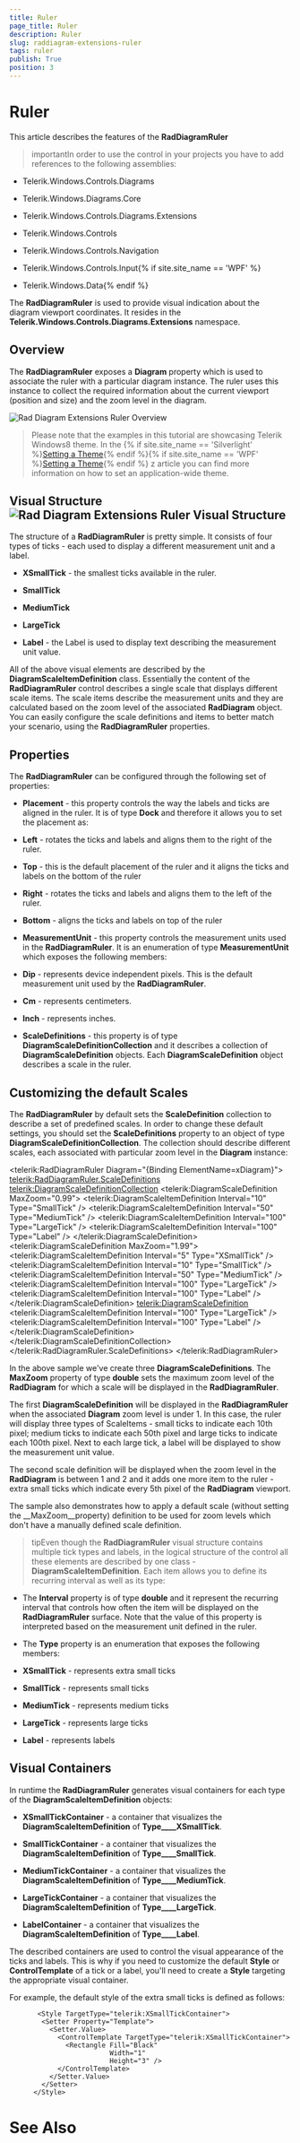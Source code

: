 ```yaml
---
title: Ruler
page_title: Ruler
description: Ruler
slug: raddiagram-extensions-ruler
tags: ruler
publish: True
position: 3
---
```


# Ruler



This article describes the features of the __RadDiagramRuler__

>importantIn order to use the control in your projects you have to add references to the following assemblies:
		

* Telerik.Windows.Controls.Diagrams

* Telerik.Windows.Diagrams.Core

* Telerik.Windows.Controls.Diagrams.Extensions

* Telerik.Windows.Controls

* Telerik.Windows.Controls.Navigation

* Telerik.Windows.Controls.Input{% if site.site_name == 'WPF' %}

* Telerik.Windows.Data{% endif %}

The __RadDiagramRuler__ is used to provide visual indication about the diagram viewport coordinates. It resides in the  __Telerik.Windows.Controls.Diagrams.Extensions__ namespace. 

## Overview

The __RadDiagramRuler__ exposes a __Diagram__ property which is used to associate the ruler with a particular diagram instance. The ruler uses this instance to collect the required information about the current viewport (position and size) and the zoom level in the diagram. 

	
<Grid>
    <Grid.RowDefinitions>
        <RowDefinition Height="20" />
        <RowDefinition Height="*" />
    </Grid.RowDefinitions>
    <telerik:RadDiagramRuler Diagram="{Binding ElementName=xDiagram}" />
    <telerik:RadDiagram x:Name="xDiagram" Grid.Row="1" />
</Grid>		  
		  

![Rad Diagram Extensions Ruler Overview](images/RadDiagram_Extensions_Ruler_Overview.png)

>Please note that the examples in this tutorial are showcasing Telerik Windows8 theme. In the
			{% if site.site_name == 'Silverlight' %}[Setting a Theme](http://www.telerik.com/help/silverlight/common-styling-apperance-setting-theme.html#Setting_Application-Wide_Built-In_Theme_in_the_Code-Behind){% endif %}{% if site.site_name == 'WPF' %}[Setting a Theme](http://www.telerik.com/help/wpf/common-styling-apperance-setting-theme-wpf.html#Setting_Application-Wide_Built-In_Theme_in_the_Code-Behind){% endif %}
		z	article you can find more information on how to set an application-wide theme.
		  

## Visual Structure![Rad Diagram Extensions Ruler Visual Structure](images/RadDiagram_Extensions_Ruler_VisualStructure.png)

The structure of a __RadDiagramRuler__ is pretty simple. It consists of four types of ticks - each used to display a different measurement unit and a label.
	  

* __XSmallTick__ - the smallest ticks available in the ruler. 
			

* __SmallTick__

* __MediumTick__

* __LargeTick__

* __Label__ - the Label is used to display text describing the measurement unit value.
			

All of the above visual elements are described by the __DiagramScaleItemDefinition__ class. Essentially the content of the __RadDiagramRuler__ control describes a single scale that displays different scale items. The scale items describe the measurement units and they are calculated based on the zoom level of the associated __RadDiagram__ object. You can easily configure the scale definitions and items to better match your scenario, using the __RadDiagramRuler__ properties.
		

## Properties

The __RadDiagramRuler__ can be configured through the following set of properties:
	  

* __Placement__ - this property controls the way the labels and ticks are aligned in the ruler. It is of type __Dock__ and therefore it allows you to set the placement as:
			

* __Left__ - rotates the ticks and labels and aligns them to the right of the ruler.
				

* __Top__ - this is the default placement of the ruler and it aligns the ticks and labels on the bottom of the ruler
				

* __Right__ - rotates the ticks and labels and aligns them to the left of the ruler.
				

* __Bottom__ - aligns the ticks and labels on top of the ruler
				

* __MeasurementUnit__ - this property controls the measurement units used in the __RadDiagramRuler__. It is an enumeration of type __MeasurementUnit__ which exposes the following members:
			

* __Dip__ - represents device independent pixels. This is the default measurement unit used by the __RadDiagramRuler__.
				

* __Cm__ - represents centimeters.
				

* __Inch__ - represents inches.
				

* __ScaleDefinitions__ - this property is of type __DiagramScaleDefinitionCollection__ and it describes a collection of __DiagramScaleDefinition__ objects. Each __DiagramScaleDefinition__ object describes a scale in the ruler.
		  

## Customizing the default Scales

The __RadDiagramRuler__ by default sets the __ScaleDefinition__ collection to describe a set of predefined scales. In order to change these default settings, you should set the __ScaleDefinitions__ property to an object of type __DiagramScaleDefinitionCollection__.  The collection should describe different scales, each associated with particular zoom level in the __Diagram__ instance:
		

	
<telerik:RadDiagramRuler Diagram="{Binding ElementName=xDiagram}">
    <telerik:RadDiagramRuler.ScaleDefinitions>
        <telerik:DiagramScaleDefinitionCollection>
            <telerik:DiagramScaleDefinition MaxZoom="0.99">
                <telerik:DiagramScaleItemDefinition Interval="10" Type="SmallTick" />
                <telerik:DiagramScaleItemDefinition Interval="50" Type="MediumTick" />
                <telerik:DiagramScaleItemDefinition Interval="100" Type="LargeTick" />
                <telerik:DiagramScaleItemDefinition Interval="100" Type="Label" />
            </telerik:DiagramScaleDefinition>
            <telerik:DiagramScaleDefinition MaxZoom="1.99">
                <telerik:DiagramScaleItemDefinition Interval="5" Type="XSmallTick" />
                <telerik:DiagramScaleItemDefinition Interval="10" Type="SmallTick" />
                <telerik:DiagramScaleItemDefinition Interval="50" Type="MediumTick" />
                <telerik:DiagramScaleItemDefinition Interval="100" Type="LargeTick" />
                <telerik:DiagramScaleItemDefinition Interval="100" Type="Label" />
            </telerik:DiagramScaleDefinition>
            <telerik:DiagramScaleDefinition>
                <telerik:DiagramScaleItemDefinition Interval="100" Type="LargeTick" />
                <telerik:DiagramScaleItemDefinition Interval="100" Type="Label" />
            </telerik:DiagramScaleDefinition>
        </telerik:DiagramScaleDefinitionCollection>
    </telerik:RadDiagramRuler.ScaleDefinitions>
</telerik:RadDiagramRuler>		  
		  



In the above sample we've create three __DiagramScaleDefinitions__. The __MaxZoom__ property of type __double__ sets the maximum zoom level of the __RadDiagram__ for which a scale will be displayed in the __RadDiagramRuler__.
		

The first __DiagramScaleDefinition__ will be displayed in the __RadDiagramRuler__ when the associated __Diagram__ zoom level is under 1. In this case, the ruler will display three types of ScaleItems - small ticks to indicate each 10th pixel; medium ticks to indicate each 50th pixel and large ticks to indicate each 100th pixel. Next to each large tick, a label will be displayed to show the measurement unit value. 
	  

The second scale definition will be displayed when the zoom level in the __RadDiagram__ is between 1 and 2 and it adds one more item to the ruler - extra small ticks which indicate every 5th pixel of the __RadDiagram__ viewport.  
	  

The sample also demonstrates how to apply a default scale (without setting the __MaxZoom__property) definition to be used for zoom levels which don't have a manually defined scale definition.

>tipEven though the __RadDiagramRuler__ visual structure contains multiple tick types and labels, in the logical structure of the control all these elements are described by one class - __DiagramScaleItemDefinition__. Each item allows you to define its recurring interval as well as its type:
		

* The __Interval__ property is of type __double__ and it represent the recurring interval that controls how often the item will be displayed on the __RadDiagramRuler__ surface. Note that the value of this property is interpreted based on the measurement unit defined in the ruler.	
			

* The __Type__ property is an enumeration that exposes the following members:
			

* __XSmallTick__ - represents extra small ticks 

* __SmallTick__ - represents small ticks

* __MediumTick__ - represents medium ticks
				  

* __LargeTick__ - represents large ticks
				  

* __Label__ - represents labels
				  

## Visual Containers

In runtime the __RadDiagramRuler__ generates visual containers for each type of the __DiagramScaleItemDefinition__ objects:
		

* __XSmallTickContainer__ - a container that visualizes the __DiagramScaleItemDefinition__ of __Type____XSmallTick__.
			

* __SmallTickContainer__ - a container that visualizes the __DiagramScaleItemDefinition__ of __Type____SmallTick__.
			

* __MediumTickContainer__ - a container that visualizes the __DiagramScaleItemDefinition__ of __Type____MediumTick__.
			

* __LargeTickContainer__ - a container that visualizes the __DiagramScaleItemDefinition__ of __Type____LargeTick__.
			

* __LabelContainer__ - a container that visualizes the __DiagramScaleItemDefinition__ of __Type____Label__.
			

The described containers are used to control the visual appearance of the ticks and labels. This is why if you need to customize the default __Style__ or __ControlTemplate__ of a tick or a label, you'll need to create a __Style__ targeting the appropriate visual container.

For example, the default style of the extra small ticks is defined as follows:

	
		   <Style TargetType="telerik:XSmallTickContainer">
			<Setter Property="Template">
			  <Setter.Value>
				<ControlTemplate TargetType="telerik:XSmallTickContainer">
				  <Rectangle Fill="Black"
							 Width="1"
							 Height="3" />
				</ControlTemplate>
			  </Setter.Value>
			</Setter>
		  </Style>
		  



# See Also
